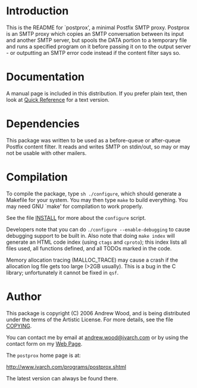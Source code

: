 # Introduction


This is the README for `postprox', a minimal Postfix SMTP proxy.  Postprox
is an SMTP proxy which copies an SMTP conversation between its input and
another SMTP server, but spools the DATA portion to a temporary file and
runs a specified program on it before passing it on to the output server -
or outputting an SMTP error code instead if the content filter says so.


# Documentation

A manual page is included in this distribution.  If you prefer plain text,
then look at [Quick Reference](doc/quickref.txt) for a text version.


# Dependencies

This package was written to be used as a before-queue or after-queue Postfix
content filter.  It reads and writes SMTP on stdin/out, so may or may not be
usable with other mailers.


# Compilation

To compile the package, type `sh ./configure`, which should generate a
Makefile for your system.  You may then type `make` to build everything. 
You may need GNU `make' for compilation to work properly.

See the file [INSTALL](doc/INSTALL) for more about the `configure` script.

Developers note that you can do `./configure --enable-debugging` to cause
debugging support to be built in.  Also note that doing `make index` will
generate an HTML code index (using `ctags` and `cproto`); this index lists
all files used, all functions defined, and all TODOs marked in the code.

Memory allocation tracing (MALLOC_TRACE) may cause a crash if the allocation
log file gets too large (>2GB usually).  This is a bug in the C library;
unfortunately it cannot be fixed in `qsf`.


# Author

This package is copyright (C) 2006 Andrew Wood, and is being distributed
under the terms of the Artistic License.  For more details, see the file
[COPYING](doc/COPYING).

You can contact me by email at andrew.wood@ivarch.com or by using the
contact form on my [Web Page](http://www.ivarch.com/).

The `postprox` home page is at:

  http://www.ivarch.com/programs/postprox.shtml

The latest version can always be found there.


